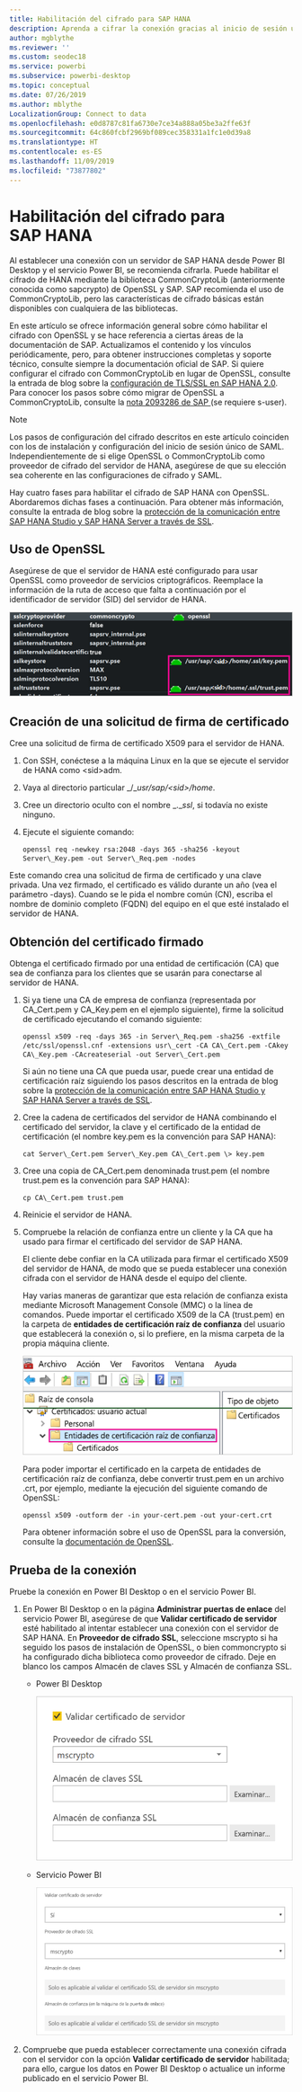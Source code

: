 ```yaml
---
title: Habilitación del cifrado para SAP HANA
description: Aprenda a cifrar la conexión gracias al inicio de sesión único de SAML al conectarse a un servidor de HANA desde Power BI.
author: mgblythe
ms.reviewer: ''
ms.custom: seodec18
ms.service: powerbi
ms.subservice: powerbi-desktop
ms.topic: conceptual
ms.date: 07/26/2019
ms.author: mblythe
LocalizationGroup: Connect to data
ms.openlocfilehash: e0d8787c81fa6730e7ce34a888a05be3a2ffe63f
ms.sourcegitcommit: 64c860fcbf2969bf089cec358331a1fc1e0d39a8
ms.translationtype: HT
ms.contentlocale: es-ES
ms.lasthandoff: 11/09/2019
ms.locfileid: "73877802"
---
```

# <a name="enable-encryption-for-sap-hana"></a>Habilitación del cifrado para SAP HANA

Al establecer una conexión con un servidor de SAP HANA desde Power BI Desktop y el servicio Power BI, se recomienda cifrarla. Puede habilitar el cifrado de HANA mediante la biblioteca CommonCryptoLib (anteriormente conocida como sapcrypto) de OpenSSL y SAP. SAP recomienda el uso de CommonCryptoLib, pero las características de cifrado básicas están disponibles con cualquiera de las bibliotecas.

En este artículo se ofrece información general sobre cómo habilitar el cifrado con OpenSSL y se hace referencia a ciertas áreas de la documentación de SAP. Actualizamos el contenido y los vínculos periódicamente, pero, para obtener instrucciones completas y soporte técnico, consulte siempre la documentación oficial de SAP. Si quiere configurar el cifrado con CommonCryptoLib en lugar de OpenSSL, consulte la entrada de blog sobre la [configuración de TLS/SSL en SAP HANA 2.0](https://blogs.sap.com/2018/11/13/how-to-configure-tlsssl-in-sap-hana-2.0/). Para conocer los pasos sobre cómo migrar de OpenSSL a CommonCryptoLib, consulte la [nota 2093286 de SAP ](https://launchpad.support.sap.com/#/notes/2093286) (se requiere s-user).

> [!NOTE]
> Los pasos de configuración del cifrado descritos en este artículo coinciden con los de instalación y configuración del inicio de sesión único de SAML. Independientemente de si elige OpenSSL o CommonCryptoLib como proveedor de cifrado del servidor de HANA, asegúrese de que su elección sea coherente en las configuraciones de cifrado y SAML.

Hay cuatro fases para habilitar el cifrado de SAP HANA con OpenSSL. Abordaremos dichas fases a continuación.  Para obtener más información, consulte la entrada de blog sobre la [protección de la comunicación entre SAP HANA Studio y SAP HANA Server a través de SSL](https://blogs.sap.com/2015/09/28/securing-the-communication-between-sap-hana-studio-and-sap-hana-server-through-ssl/).

## <a name="use-openssl"></a>Uso de OpenSSL

Asegúrese de que el servidor de HANA esté configurado para usar OpenSSL como proveedor de servicios criptográficos. Reemplace la información de la ruta de acceso que falta a continuación por el identificador de servidor (SID) del servidor de HANA.

![Proveedor de servicios criptográficos OpenSSL](media/desktop-sap-hana-encryption/ssl-crypto-provider.png)

## <a name="create-a-certificate-signing-request"></a>Creación de una solicitud de firma de certificado

Cree una solicitud de firma de certificado X509 para el servidor de HANA.

1. Con SSH, conéctese a la máquina Linux en la que se ejecute el servidor de HANA como \<sid\>adm.

1. Vaya al directorio particular _/__usr/sap/\<sid\>/home_.

1. Cree un directorio oculto con el nombre _.__ssl_, si todavía no existe ninguno.

1. Ejecute el siguiente comando:

    ```
    openssl req -newkey rsa:2048 -days 365 -sha256 -keyout Server\_Key.pem -out Server\_Req.pem -nodes
    ```

Este comando crea una solicitud de firma de certificado y una clave privada. Una vez firmado, el certificado es válido durante un año (vea el parámetro -days). Cuando se le pida el nombre común (CN), escriba el nombre de dominio completo (FQDN) del equipo en el que esté instalado el servidor de HANA.

## <a name="get-the-certificate-signed"></a>Obtención del certificado firmado

Obtenga el certificado firmado por una entidad de certificación (CA) que sea de confianza para los clientes que se usarán para conectarse al servidor de HANA.

1. Si ya tiene una CA de empresa de confianza (representada por CA\_Cert.pem y CA\_Key.pem en el ejemplo siguiente), firme la solicitud de certificado ejecutando el comando siguiente:

    ```
    openssl x509 -req -days 365 -in Server\_Req.pem -sha256 -extfile /etc/ssl/openssl.cnf -extensions usr\_cert -CA CA\_Cert.pem -CAkey CA\_Key.pem -CAcreateserial -out Server\_Cert.pem
    ```

    Si aún no tiene una CA que pueda usar, puede crear una entidad de certificación raíz siguiendo los pasos descritos en la entrada de blog sobre la [protección de la comunicación entre SAP HANA Studio y SAP HANA Server a través de SSL](https://blogs.sap.com/2015/09/28/securing-the-communication-between-sap-hana-studio-and-sap-hana-server-through-ssl/).

1. Cree la cadena de certificados del servidor de HANA combinando el certificado del servidor, la clave y el certificado de la entidad de certificación (el nombre key.pem es la convención para SAP HANA):

    ```
    cat Server\_Cert.pem Server\_Key.pem CA\_Cert.pem \> key.pem
    ```

1. Cree una copia de CA\_Cert.pem denominada trust.pem (el nombre trust.pem es la convención para SAP HANA):

    ```
    cp CA\_Cert.pem trust.pem
    ```

1. Reinicie el servidor de HANA.

1. Compruebe la relación de confianza entre un cliente y la CA que ha usado para firmar el certificado del servidor de SAP HANA.

    El cliente debe confiar en la CA utilizada para firmar el certificado X509 del servidor de HANA, de modo que se pueda establecer una conexión cifrada con el servidor de HANA desde el equipo del cliente.

    Hay varias maneras de garantizar que esta relación de confianza exista mediante Microsoft Management Console (MMC) o la línea de comandos. Puede importar el certificado X509 de la CA (trust.pem) en la carpeta de **entidades de certificación raíz de confianza** del usuario que establecerá la conexión o, si lo prefiere, en la misma carpeta de la propia máquina cliente.

    ![Carpeta de entidades de certificación raíz de confianza](media/desktop-sap-hana-encryption/trusted-root-certification.png)

    Para poder importar el certificado en la carpeta de entidades de certificación raíz de confianza, debe convertir trust.pem en un archivo .crt, por ejemplo, mediante la ejecución del siguiente comando de OpenSSL:

    ```
    openssl x509 -outform der -in your-cert.pem -out your-cert.crt
    ```
    
    Para obtener información sobre el uso de OpenSSL para la conversión, consulte la [documentación de OpenSSL](https://www.openssl.org/docs/manmaster/man1/x509.html).

## <a name="test-the-connection"></a>Prueba de la conexión

Pruebe la conexión en Power BI Desktop o en el servicio Power BI.

1. En Power BI Desktop o en la página **Administrar puertas de enlace** del servicio Power BI, asegúrese de que **Validar certificado de servidor** esté habilitado al intentar establecer una conexión con el servidor de SAP HANA. En **Proveedor de cifrado SSL**, seleccione mscrypto si ha seguido los pasos de instalación de OpenSSL, o bien commoncrypto si ha configurado dicha biblioteca como proveedor de cifrado. Deje en blanco los campos Almacén de claves SSL y Almacén de confianza SSL.

    - Power BI Desktop

        ![Validación del certificado del servidor (servicio)](media/desktop-sap-hana-encryption/validate-server-certificate-service.png)

    - Servicio Power BI

        ![Validación del certificado del servidor (escritorio)](media/desktop-sap-hana-encryption/validate-server-certificate-desktop.png)

1. Compruebe que pueda establecer correctamente una conexión cifrada con el servidor con la opción **Validar certificado de servidor** habilitada; para ello, cargue los datos en Power BI Desktop o actualice un informe publicado en el servicio Power BI.
